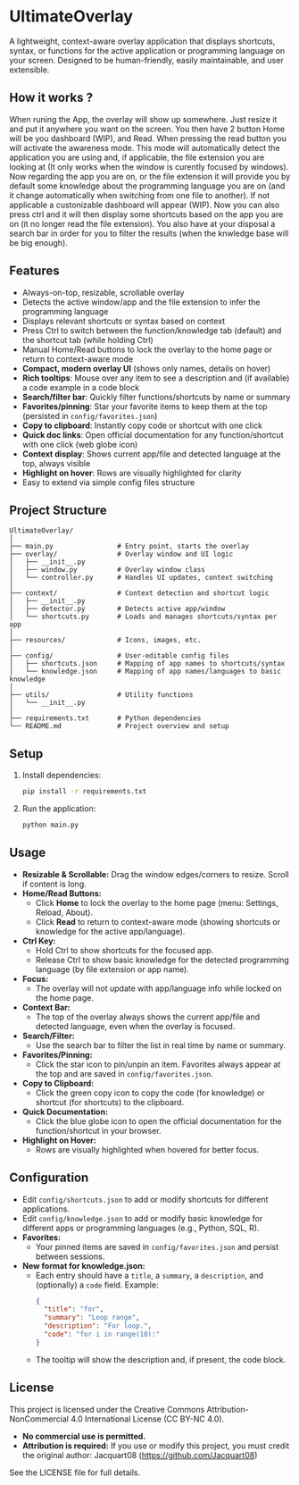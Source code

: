 # UltimateOverlay

A lightweight, context-aware overlay application that displays shortcuts, syntax, or functions for the active application or programming language on your screen. Designed to be human-friendly, easily maintainable, and user extensible.

## How it works ?

When runing the App, the overlay will show up somewhere. Just resize it and put it anywhere you want on the screen.
You then have 2 button Home will be you dashboard (WIP), and Read. When pressing the read button you will activate the awareness mode. This mode will automatically detect the application you are using and, if applicable, the file extension you are looking at (It only works when the window is curently focused by windows). 
Now regarding the app you are on, or the file extension it will provide you by default some knowledge about the programming language you are on (and it change automatically when switching from one file to another). If not applicable a custonizable dashboard will appear (WIP).
Now you can also press ctrl and it will then display some shortcuts based on the app you are on (it no longer read the file extension).
You also have at your disposal a search bar in order for you to filter the results (when the knwledge base will be big enough).

## Features
- Always-on-top, resizable, scrollable overlay
- Detects the active window/app and the file extension to infer the programming language
- Displays relevant shortcuts or syntax based on context
- Press Ctrl to switch between the function/knowledge tab (default) and the shortcut tab (while holding Ctrl)
- Manual Home/Read buttons to lock the overlay to the home page or return to context-aware mode
- **Compact, modern overlay UI** (shows only names, details on hover)
- **Rich tooltips**: Mouse over any item to see a description and (if available) a code example in a code block
- **Search/filter bar**: Quickly filter functions/shortcuts by name or summary
- **Favorites/pinning**: Star your favorite items to keep them at the top (persisted in `config/favorites.json`)
- **Copy to clipboard**: Instantly copy code or shortcut with one click
- **Quick doc links**: Open official documentation for any function/shortcut with one click (web globe icon)
- **Context display**: Shows current app/file and detected language at the top, always visible
- **Highlight on hover**: Rows are visually highlighted for clarity
- Easy to extend via simple config files structure

## Project Structure
```
UltimateOverlay/
│
├── main.py                # Entry point, starts the overlay
├── overlay/               # Overlay window and UI logic
│   ├── __init__.py
│   ├── window.py          # Overlay window class
│   └── controller.py      # Handles UI updates, context switching
│
├── context/               # Context detection and shortcut logic
│   ├── __init__.py
│   ├── detector.py        # Detects active app/window
│   └── shortcuts.py       # Loads and manages shortcuts/syntax per app
│
├── resources/             # Icons, images, etc.
│
├── config/                # User-editable config files
│   ├── shortcuts.json     # Mapping of app names to shortcuts/syntax
│   └── knowledge.json     # Mapping of app names/languages to basic knowledge
│
├── utils/                 # Utility functions
│   └── __init__.py
│
├── requirements.txt       # Python dependencies
└── README.md              # Project overview and setup
```

## Setup
1. Install dependencies:
   ```bash
   pip install -r requirements.txt
   ```
2. Run the application:
   ```bash
   python main.py
   ```

## Usage
- **Resizable & Scrollable:** Drag the window edges/corners to resize. Scroll if content is long.
- **Home/Read Buttons:**
  - Click **Home** to lock the overlay to the home page (menu: Settings, Reload, About).
  - Click **Read** to return to context-aware mode (showing shortcuts or knowledge for the active app/language).
- **Ctrl Key:**
  - Hold Ctrl to show shortcuts for the focused app.
  - Release Ctrl to show basic knowledge for the detected programming language (by file extension or app name).
- **Focus:**
  - The overlay will not update with app/language info while locked on the home page.
- **Context Bar:**
  - The top of the overlay always shows the current app/file and detected language, even when the overlay is focused.
- **Search/Filter:**
  - Use the search bar to filter the list in real time by name or summary.
- **Favorites/Pinning:**
  - Click the star icon to pin/unpin an item. Favorites always appear at the top and are saved in `config/favorites.json`.
- **Copy to Clipboard:**
  - Click the green copy icon to copy the code (for knowledge) or shortcut (for shortcuts) to the clipboard.
- **Quick Documentation:**
  - Click the blue globe icon to open the official documentation for the function/shortcut in your browser.
- **Highlight on Hover:**
  - Rows are visually highlighted when hovered for better focus.

## Configuration
- Edit `config/shortcuts.json` to add or modify shortcuts for different applications.
- Edit `config/knowledge.json` to add or modify basic knowledge for different apps or programming languages (e.g., Python, SQL, R).
- **Favorites:**
  - Your pinned items are saved in `config/favorites.json` and persist between sessions.
- **New format for knowledge.json:**
  - Each entry should have a `title`, a `summary`, a `description`, and (optionally) a `code` field. Example:
    ```json
    {
      "title": "for",
      "summary": "Loop range",
      "description": "For loop.",
      "code": "for i in range(10):"
    }
    ```
  - The tooltip will show the description and, if present, the code block.

## License
This project is licensed under the Creative Commons Attribution-NonCommercial 4.0 International License (CC BY-NC 4.0).

- **No commercial use is permitted.**
- **Attribution is required:** If you use or modify this project, you must credit the original author: Jacquart08 (https://github.com/Jacquart08)

See the LICENSE file for full details. 